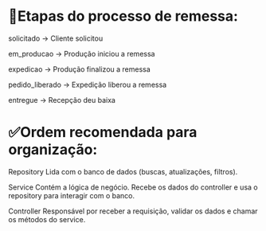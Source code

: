# 🧾Etapas do processo de remessa:

solicitado -> Cliente solicitou

em_producao -> Produção iniciou a remessa

expedicao -> Produção finalizou a remessa

pedido_liberado -> Expedição liberou a remessa

entregue -> Recepção deu baixa

# ✅Ordem recomendada para organização:

Repository
Lida com o banco de dados (buscas, atualizações, filtros).

Service
Contém a lógica de negócio. Recebe os dados do controller e usa o repository para interagir com o banco.

Controller
Responsável por receber a requisição, validar os dados e chamar os métodos do service.
